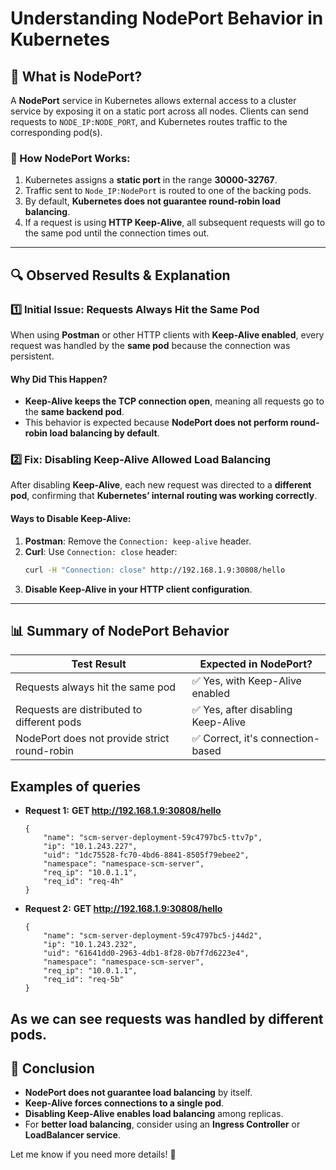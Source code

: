 # Understanding NodePort Behavior in Kubernetes

## **📌 What is NodePort?**
A **NodePort** service in Kubernetes allows external access to a cluster service by exposing it on a static port across all nodes. Clients can send requests to `NODE_IP:NODE_PORT`, and Kubernetes routes traffic to the corresponding pod(s).

### **🔹 How NodePort Works:**
1. Kubernetes assigns a **static port** in the range **30000-32767**.
2. Traffic sent to `Node_IP:NodePort` is routed to one of the backing pods.
3. By default, **Kubernetes does not guarantee round-robin load balancing**.
4. If a request is using **HTTP Keep-Alive**, all subsequent requests will go to the same pod until the connection times out.

---

## **🔍 Observed Results & Explanation**
### **1️⃣ Initial Issue: Requests Always Hit the Same Pod**
When using **Postman** or other HTTP clients with **Keep-Alive enabled**, every request was handled by the **same pod** because the connection was persistent.

#### **Why Did This Happen?**
- **Keep-Alive keeps the TCP connection open**, meaning all requests go to the **same backend pod**.
- This behavior is expected because **NodePort does not perform round-robin load balancing by default**.

### **2️⃣ Fix: Disabling Keep-Alive Allowed Load Balancing**
After disabling **Keep-Alive**, each new request was directed to a **different pod**, confirming that **Kubernetes’ internal routing was working correctly**.

#### **Ways to Disable Keep-Alive:**
1. **Postman**: Remove the `Connection: keep-alive` header.
2. **Curl**: Use `Connection: close` header:
   ```sh
   curl -H "Connection: close" http://192.168.1.9:30808/hello
   ```
3. **Disable Keep-Alive in your HTTP client configuration**.

---

## **📊 Summary of NodePort Behavior**
| Test Result | Expected in NodePort? |
|------------|----------------------|
| Requests always hit the same pod | ✅ Yes, with Keep-Alive enabled |
| Requests are distributed to different pods | ✅ Yes, after disabling Keep-Alive |
| NodePort does not provide strict round-robin | ✅ Correct, it's connection-based |


## Examples of queries 

- **Request 1:**
    **GET http://192.168.1.9:30808/hello**
    ```
    {
        "name": "scm-server-deployment-59c4797bc5-ttv7p",
        "ip": "10.1.243.227",
        "uid": "1dc75528-fc70-4bd6-8841-8505f79ebee2",
        "namespace": "namespace-scm-server",
        "req_ip": "10.0.1.1",
        "req_id": "req-4h"
    }
    ```
- **Request 2:**
    **GET http://192.168.1.9:30808/hello**
    ```
    {
        "name": "scm-server-deployment-59c4797bc5-j44d2",
        "ip": "10.1.243.232",
        "uid": "61641dd0-2963-4db1-8f28-0b7f7d6223e4",
        "namespace": "namespace-scm-server",
        "req_ip": "10.0.1.1",
        "req_id": "req-5b"
    } 

As we can see requests was handled by different pods.
---

## **🚀 Conclusion**
- **NodePort does not guarantee load balancing** by itself.
- **Keep-Alive forces connections to a single pod**.
- **Disabling Keep-Alive enables load balancing** among replicas.
- For **better load balancing**, consider using an **Ingress Controller** or **LoadBalancer service**.

Let me know if you need more details! 🚀


